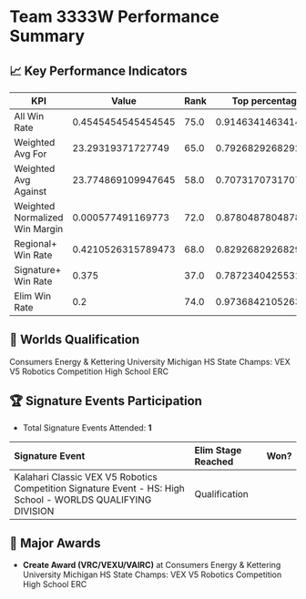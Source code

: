 # Team 3333W Performance Summary

## 📈 Key Performance Indicators
| KPI | Value | Rank | Top percentage |
| --- | ----- | ---- | ----- |
| All Win Rate | 0.4545454545454545 | 75.0 | 0.9146341463414634 |
| Weighted Avg For | 23.29319371727749 | 65.0 | 0.7926829268292683 |
| Weighted Avg Against | 23.774869109947645 | 58.0 | 0.7073170731707317 |
| Weighted Normalized Win Margin | 0.000577491169773 | 72.0 | 0.8780487804878049 |
| Regional+ Win Rate | 0.4210526315789473 | 68.0 | 0.8292682926829268 |
| Signature+ Win Rate | 0.375 | 37.0 | 0.7872340425531915 |
| Elim Win Rate | 0.2 | 74.0 | 0.9736842105263158 |


## 🎯 Worlds Qualification
Consumers Energy & Kettering University Michigan HS State Champs: VEX V5 Robotics Competition High School ERC

## 🏆 Signature Events Participation
- Total Signature Events Attended: **1**

| Signature Event | Elim Stage Reached | Won? |
|:----------------|:-------------------|:----|
| Kalahari Classic VEX V5 Robotics Competition Signature Event - HS: High School - WORLDS QUALIFYING DIVISION | Qualification |  |


## 🥇 Major Awards
- **Create Award (VRC/VEXU/VAIRC)** at Consumers Energy & Kettering University Michigan HS State Champs: VEX V5 Robotics Competition High School ERC

